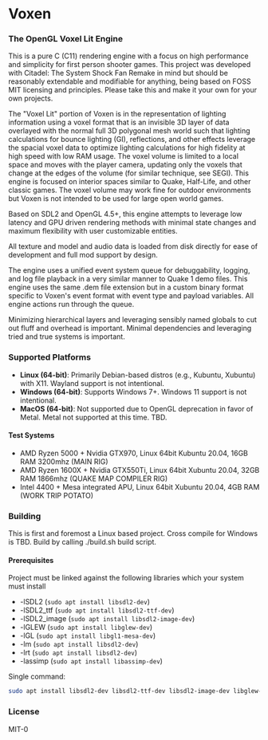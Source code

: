 # Voxen

### The OpenGL Voxel Lit Engine

This is a pure C (C11) rendering engine with a focus on high performance and 
simplicity for first person shooter games.  This project was developed with 
Citadel: The System Shock Fan Remake in mind but should be reasonably
extendable and modifiable for anything, being based on FOSS MIT licensing and
principles.  Please take this and make it your own for your own projects.

The "Voxel Lit" portion of Voxen is in the representation of lighting 
information using a voxel format that is an invisible 3D layer of data
overlayed with the normal full 3D polygonal mesh world such that lighting
calculations for bounce lighting (GI), reflections, and other effects leverage 
the spacial voxel data to optimize lighting calculations for high fidelity at
high speed with low RAM usage.  The voxel volume is limited to a local space
and moves with the player camera, updating only the voxels that change at the
edges of the volume (for similar technique, see SEGI).  This engine is focused
on interior spaces similar to Quake, Half-Life, and other classic games.  The
voxel volume may work fine for outdoor environments but Voxen is not intended
to be used for large open world games.

Based on SDL2 and OpenGL 4.5+, this engine attempts to leverage low latency and
GPU driven rendering methods with minimal state changes and maximum flexibility
with user customizable entities.

All texture and model and audio data is loaded from disk directly for ease of
development and full mod support by design.

The engine uses a unified event system queue for debuggability, logging, and
log file playback in a very similar manner to Quake 1 demo files.  This engine
uses the same .dem file extension but in a custom binary format specific to
Voxen's event format with event type and payload variables.  All engine actions
run through the queue.

Minimizing hierarchical layers and leveraging sensibly named globals to cut out
fluff and overhead is important.  Minimal dependencies and leveraging tried and
true systems is important.

### Supported Platforms

- **Linux (64-bit)**: Primarily Debian-based distros (e.g., Kubuntu, Xubuntu) with X11. Wayland support is not intentional.
- **Windows (64-bit)**: Supports Windows 7+. Windows 11 support is not intentional.
- **MacOS (64-bit)**: Not supported due to OpenGL deprecation in favor of Metal.  Metal not supported at this time. TBD.

#### Test Systems

* AMD Ryzen 5000 + Nvidia GTX970, Linux 64bit Kubuntu 20.04, 16GB RAM 3200mhz (MAIN RIG)
* AMD Ryzen 1600X + Nvidia GTX550Ti, Linux 64bit Xubuntu 20.04, 32GB RAM 1866mhz (QUAKE MAP COMPILER RIG)
* Intel 4400 + Mesa integrated APU, Linux 64bit Xubuntu 20.04, 4GB RAM (WORK TRIP POTATO)

### Building

This is first and foremost a Linux based project.  Cross compile for Windows is TBD.
Build by calling ./build.sh build script.

#### Prerequisites

Project must be linked against the following libraries which your system must install
 * -lSDL2 (`sudo apt install libsdl2-dev`)
 * -lSDL2_ttf (`sudo apt install libsdl2-ttf-dev`)
 * -lSDL2_image (`sudo apt install libsdl2-image-dev`)
 * -lGLEW (`sudo apt install libglew-dev`)
 * -lGL (`sudo apt install libgl1-mesa-dev`)
 * -lm (`sudo apt install libsdl2-dev`)
 * -lrt (`sudo apt install libsdl2-dev`)
 * -lassimp (`sudo apt install libassimp-dev`)

Single command:

```bash
sudo apt install libsdl2-dev libsdl2-ttf-dev libsdl2-image-dev libglew-dev libgl1-mesa-dev libassimp-dev
```

### License

MIT-0
